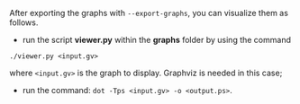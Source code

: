 After exporting the graphs with ```--export-graphs```, you can visualize them as follows.

* run the script **viewer.py** within the **graphs** folder by using the command

```./viewer.py <input.gv>```

where ```<input.gv>``` is the graph to display. Graphviz is needed in this case;
* run the command: ```dot -Tps <input.gv> -o <output.ps>```.